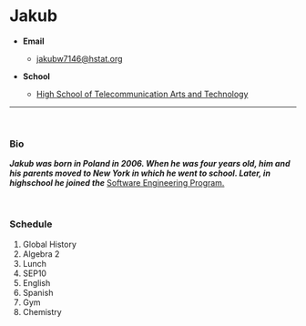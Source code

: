 # Jakub 

+ **Email**
  - jakubw7146@hstat.org

+ **School**
  - [High School of Telecommunication Arts and Technology](https://www.hstat.org/)

---
<br>

### Bio

**_Jakub was born in Poland in 2006. When he was four years old, him and his parents moved to New York in which he went to school. Later, in highschool he joined the_** [Software Engineering Program.](https://hstatsep.github.io/)

<br>

### Schedule

<ol>
  <li>Global History</li>
  <li>Algebra 2</li>
  <li>Lunch</li>
  <li>SEP10</li>
  <li>English</li>
  <li>Spanish</li>
  <li>Gym</li>
  <li>Chemistry</li>
</ol>